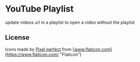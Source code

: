 # YouTube Playlist

update videos url in a playlist to open a video without the playlist

## License

Icons made by [Pixel perfect](https://www.flaticon.com/authors/pixel-perfect "Pixel perfect")
from [www.flaticon.com](https://www.flaticon.com/ "Flaticon")
